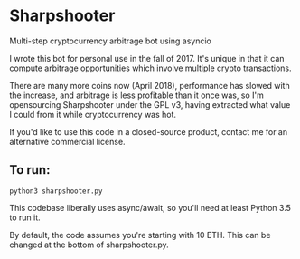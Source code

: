 # Sharpshooter
Multi-step cryptocurrency arbitrage bot using asyncio

I wrote this bot for personal use in the fall of 2017. It's unique in that it can compute arbitrage opportunities which involve multiple crypto transactions.

There are many more coins now (April 2018), performance has slowed with the increase, and arbitrage is less profitable than it once was, so I'm opensourcing Sharpshooter under the GPL v3, having extracted what value I could from it while cryptocurrency was hot.

If you'd like to use this code in a closed-source product, contact me for an alternative commercial license.

## To run:

```python3 sharpshooter.py```

This codebase liberally uses async/await, so you'll need at least Python 3.5 to run it.

By default, the code assumes you're starting with 10 ETH. This can be changed at the bottom of sharpshooter.py.
